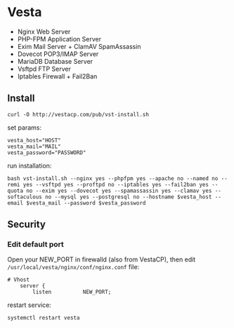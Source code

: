 # Vesta
* Nginx Web Server
* PHP-FPM Application Server
* Exim Mail Server + ClamAV SpamAssassin
* Dovecot POP3/IMAP Server
* MariaDB Database Server
* Vsftpd FTP Server
* Iptables Firewall + Fail2Ban

## Install
```
curl -O http://vestacp.com/pub/vst-install.sh
```
set params:
```
vesta_host="HOST"
vesta_mail="MAIL"
vesta_password="PASSWORD"
```
run installation:
```
bash vst-install.sh --nginx yes --phpfpm yes --apache no --named no --remi yes --vsftpd yes --proftpd no --iptables yes --fail2ban yes --quota no --exim yes --dovecot yes --spamassassin yes --clamav yes --softaculous no --mysql yes --postgresql no --hostname $vesta_host --email $vesta_mail --password $vesta_password
```

## Security

### Edit default port
Open your NEW_PORT in firewalld (also from VestaCP), then edit `/usr/local/vesta/nginx/conf/nginx.conf` file:
```
# Vhost
    server {
        listen          NEW_PORT;
```
restart service:
```
systemctl restart vesta
````
